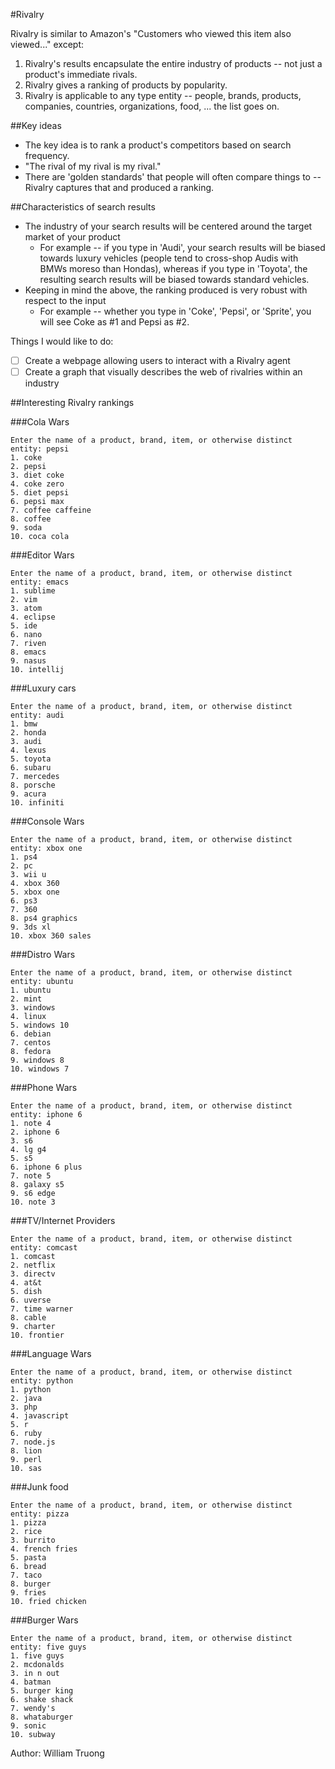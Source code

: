 #Rivalry

Rivalry is similar to Amazon's "Customers who viewed this item also viewed..." except:
1. Rivalry's results encapsulate the entire industry of products -- not just a product's immediate rivals.
2. Rivalry gives a ranking of products by popularity.
3. Rivalry is applicable to any type entity -- people, brands, products, companies, countries, organizations, food, ... the list goes on.

##Key ideas
* The key idea is to rank a product's competitors based on search frequency.
* "The rival of my rival is my rival."
* There are 'golden standards' that people will often compare things to -- Rivalry captures that and produced a ranking.

##Characteristics of search results
* The industry of your search results will be centered around the target market of your product
	- For example -- if you type in 'Audi', your search results will be biased towards luxury vehicles (people tend to cross-shop Audis with BMWs moreso than Hondas), whereas if you type in 'Toyota', the resulting search results will be biased towards standard vehicles.
* Keeping in mind the above, the ranking produced is very robust with respect to the input
  	- For example -- whether you type in 'Coke', 'Pepsi', or 'Sprite', you will see Coke as #1 and Pepsi as #2.


Things I would like to do:
- [ ] Create a webpage allowing users to interact with a Rivalry agent
- [ ] Create a graph that visually describes the web of rivalries within an industry

##Interesting Rivalry rankings

###Cola Wars
````
Enter the name of a product, brand, item, or otherwise distinct entity: pepsi
1. coke
2. pepsi
3. diet coke
4. coke zero
5. diet pepsi
6. pepsi max
7. coffee caffeine
8. coffee
9. soda
10. coca cola
````

###Editor Wars
````
Enter the name of a product, brand, item, or otherwise distinct entity: emacs
1. sublime
2. vim
3. atom
4. eclipse
5. ide
6. nano
7. riven
8. emacs
9. nasus
10. intellij
````

###Luxury cars
````
Enter the name of a product, brand, item, or otherwise distinct entity: audi
1. bmw
2. honda
3. audi
4. lexus
5. toyota
6. subaru
7. mercedes
8. porsche
9. acura
10. infiniti
````

###Console Wars
````
Enter the name of a product, brand, item, or otherwise distinct entity: xbox one
1. ps4
2. pc
3. wii u
4. xbox 360
5. xbox one
6. ps3
7. 360
8. ps4 graphics
9. 3ds xl
10. xbox 360 sales
````

###Distro Wars
````
Enter the name of a product, brand, item, or otherwise distinct entity: ubuntu
1. ubuntu
2. mint
3. windows
4. linux
5. windows 10
6. debian
7. centos
8. fedora
9. windows 8
10. windows 7
````

###Phone Wars
````
Enter the name of a product, brand, item, or otherwise distinct entity: iphone 6
1. note 4
2. iphone 6
3. s6
4. lg g4
5. s5
6. iphone 6 plus
7. note 5
8. galaxy s5
9. s6 edge
10. note 3
````

###TV/Internet Providers
````
Enter the name of a product, brand, item, or otherwise distinct entity: comcast
1. comcast
2. netflix
3. directv
4. at&t
5. dish
6. uverse
7. time warner
8. cable
9. charter
10. frontier
````

###Language Wars
````
Enter the name of a product, brand, item, or otherwise distinct entity: python
1. python
2. java
3. php
4. javascript
5. r
6. ruby
7. node.js
8. lion
9. perl
10. sas
````

###Junk food
````
Enter the name of a product, brand, item, or otherwise distinct entity: pizza
1. pizza
2. rice
3. burrito
4. french fries
5. pasta
6. bread
7. taco
8. burger
9. fries
10. fried chicken
````

###Burger Wars
````
Enter the name of a product, brand, item, or otherwise distinct entity: five guys
1. five guys
2. mcdonalds
3. in n out
4. batman
5. burger king
6. shake shack
7. wendy's
8. whataburger
9. sonic
10. subway
````

Author: William Truong